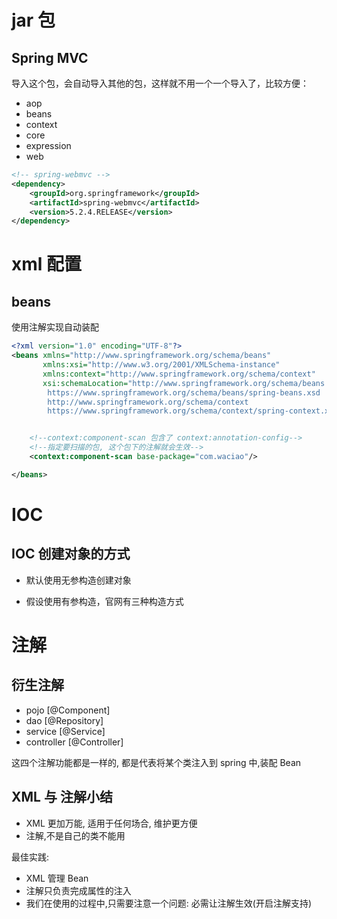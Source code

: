 # jar 包

## Spring MVC

导入这个包，会自动导入其他的包，这样就不用一个一个导入了，比较方便：

- aop
- beans
- context 
- core
- expression
- web

```xml
<!-- spring-webmvc -->
<dependency>
    <groupId>org.springframework</groupId>
    <artifactId>spring-webmvc</artifactId>
    <version>5.2.4.RELEASE</version>
</dependency>
```

# xml 配置

## beans

使用注解实现自动装配

```xml
<?xml version="1.0" encoding="UTF-8"?>
<beans xmlns="http://www.springframework.org/schema/beans"
       xmlns:xsi="http://www.w3.org/2001/XMLSchema-instance"
       xmlns:context="http://www.springframework.org/schema/context"
       xsi:schemaLocation="http://www.springframework.org/schema/beans
        https://www.springframework.org/schema/beans/spring-beans.xsd
        http://www.springframework.org/schema/context
        https://www.springframework.org/schema/context/spring-context.xsd">


    <!--context:component-scan 包含了 context:annotation-config-->
    <!--指定要扫描的包, 这个包下的注解就会生效-->
    <context:component-scan base-package="com.waciao"/>

</beans>
```


# IOC

## IOC 创建对象的方式

- 默认使用无参构造创建对象

- 假设使用有参构造，官网有三种构造方式

# 注解

## 衍生注解

- pojo [@Component]
- dao [@Repository]
- service [@Service]
- controller [@Controller]

这四个注解功能都是一样的, 都是代表将某个类注入到 spring 中,装配 Bean

## XML 与 注解小结

- XML 更加万能, 适用于任何场合, 维护更方便
- 注解,不是自己的类不能用

最佳实践:

- XML 管理 Bean
- 注解只负责完成属性的注入
- 我们在使用的过程中,只需要注意一个问题: 必需让注解生效(开启注解支持) 